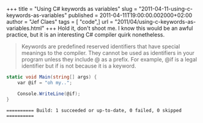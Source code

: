 +++
title = "Using C# keywords as variables"
slug = "2011-04-11-using-c-keywords-as-variables"
published = 2011-04-11T19:00:00.002000+02:00
author = "Jef Claes"
tags = [ "code",]
url = "2011/04/using-c-keywords-as-variables.html"
+++
Hold it, don't shoot me. I know this would be an awful practice, but it
is an interesting C\# compiler quirk nonetheless.  

> Keywords are predefined reserved identifiers that have special
> meanings to the compiler. They cannot be used as identifiers in your
> program unless they include @ as a prefix. For example, @if is a legal
> identifier but if is not because it is a keyword.

```csharp
static void Main(string[] args) {           
    var @if = "oh my..";

    Console.WriteLine(@if);
}
```

```
========== Build: 1 succeeded or up-to-date, 0 failed, 0 skipped ==========
```